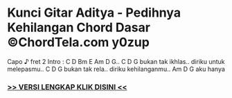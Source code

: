 
 # Kunci Gitar Aditya - Pedihnya Kehilangan Chord Dasar ©ChordTela.com y0zup


Capo ♪ fret 2 Intro : C D Bm E Am D G.. C D G bukan tak ikhlas.. diriku untuk melepasmu.. C D G bukan tak rela.. diriku kehilanganmu.. Am D G aku hanya

###  <a href="https://shortlighzx.web.app?sq=Kunci Gitar Aditya - Pedihnya Kehilangan Chord Dasar ©ChordTela.com"> >> VERSI LENGKAP KLIK DISINI << </a>
